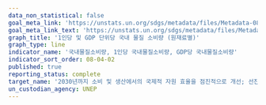 ```yaml
---
data_non_statistical: false
goal_meta_link: 'https://unstats.un.org/sdgs/metadata/files/Metadata-08-04-02.pdf'
goal_meta_link_text: 'https://unstats.un.org/sdgs/metadata/files/Metadata-08-04-02.pdf'
graph_title: '1인당 및 GDP 단위당 국내 물질 소비량 (원재료별)'
graph_type: line
indicator_name: '국내물질소비량, 1인당 국내물질소비량, GDP당 국내물질소비량'
indicator_sort_order: 08-04-02
published: true
reporting_status: complete
target_name: '2030년까지 소비 및 생산에서의 국제적 자원 효율을 점진적으로 개선; 선진국의 주도하에 10년 주기 프로그램을 통하여 경제 성장으로 인한 환경훼손 억제'
un_custodian_agency: UNEP
---
```

